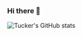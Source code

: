 ### Hi there 👋

![Tucker's GitHub stats](https://github-readme-stats.vercel.app/api?username=supatuck&show_icons=true&theme=dracula)
